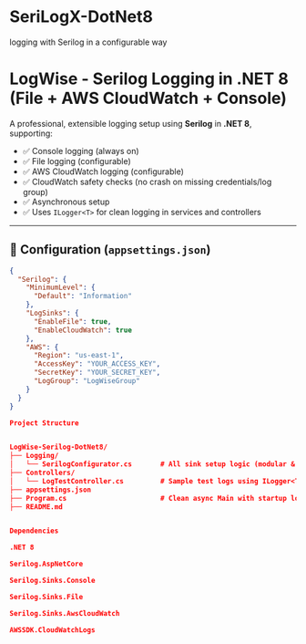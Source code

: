 # SeriLogX-DotNet8
logging with Serilog in a configurable way
# LogWise - Serilog Logging in .NET 8 (File + AWS CloudWatch + Console)

A professional, extensible logging setup using **Serilog** in **.NET 8**, supporting:

- ✅ Console logging (always on)
- ✅ File logging (configurable)
- ✅ AWS CloudWatch logging (configurable)
- ✅ CloudWatch safety checks (no crash on missing credentials/log group)
- ✅ Asynchronous setup
- ✅ Uses `ILogger<T>` for clean logging in services and controllers

---

## 🔧 Configuration (`appsettings.json`)

```json
{
  "Serilog": {
    "MinimumLevel": {
      "Default": "Information"
    },
    "LogSinks": {
      "EnableFile": true,
      "EnableCloudWatch": true
    },
    "AWS": {
      "Region": "us-east-1",
      "AccessKey": "YOUR_ACCESS_KEY",
      "SecretKey": "YOUR_SECRET_KEY",
      "LogGroup": "LogWiseGroup"
    }
  }
}

Project Structure


LogWise-Serilog-DotNet8/
├── Logging/
│   └── SerilogConfigurator.cs       # All sink setup logic (modular & async)
├── Controllers/
│   └── LogTestController.cs         # Sample test logs using ILogger<T>
├── appsettings.json
├── Program.cs                       # Clean async Main with startup logging
├── README.md


Dependencies

.NET 8

Serilog.AspNetCore

Serilog.Sinks.Console

Serilog.Sinks.File

Serilog.Sinks.AwsCloudWatch

AWSSDK.CloudWatchLogs